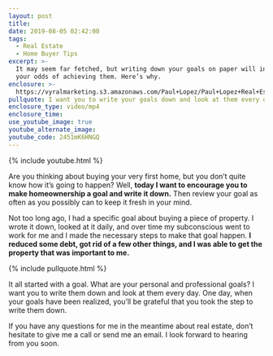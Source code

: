 ```yaml
---
layout: post
title:
date: 2019-08-05 02:42:00
tags:
  - Real Estate
  - Home Buyer Tips
excerpt: >-
  It may seem far fetched, but writing down your goals on paper will increase
  your odds of achieving them. Here’s why.
enclosure: >-
  https://vyralmarketing.s3.amazonaws.com/Paul+Lopez/Paul+Lopez+Real+Estate+_+Why+You+Should+Be+Writing+Down+Your+Goals.mp4
pullquote: I want you to write your goals down and look at them every day.
enclosure_type: video/mp4
enclosure_time:
use_youtube_image: true
youtube_alternate_image:
youtube_code: 2451mK6HNGQ
---
```


{% include youtube.html %}

Are you thinking about buying your very first home, but you don’t quite know how it’s going to happen? Well, **today I want to encourage you to make homeownership a goal and write it down.** Then review your goal as often as you possibly can to keep it fresh in your mind.&nbsp;

Not too long ago, I had a specific goal about buying a piece of property. I wrote it down, looked at it daily, and over time my subconscious went to work for me and I made the necessary steps to make that goal happen. **I reduced some debt, got rid of a few other things, and I was able to get the property that was important to me.**

{% include pullquote.html %}

It all started with a goal. What are your personal and professional goals? I want you to write them down and look at them every day. One day, when your goals have been realized, you’ll be grateful that you took the step to write them down.

If you have any questions for me in the meantime about real estate, don’t hesitate to give me a call or send me an email. I look forward to hearing from you soon.